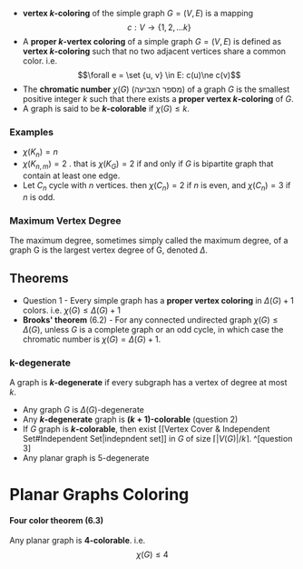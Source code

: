 - **vertex $k$-coloring** of the simple graph $G=(V,E)$ is a mapping $$c: V \to \left\{{1, 2, \ldots k}\right\}$$
- A **proper $k$-vertex coloring** of a simple graph $G=(V, E)$ is defined as **vertex $k$-coloring** such that no two adjacent vertices share a common color. i.e. $$\forall e = \set {u, v} \in E:  c(u)\ne c(v)$$
- The **chromatic number** $\chi(G)$ (מספר הצביעה) of a graph $G$ is the smallest positive integer $k$ such that there exists a **proper vertex $k$-coloring** of $G$.
- A graph is said to be **$k$-colorable** if $\chi(G) \leq k$.

### Examples

- $\chi(K_n)=n$
- $\chi(K_{n,m})=2$ . that is $\chi(K_{G})=2$ if and only if $G$ is bipartite graph that contain at least one edge.
- Let $C_n$ cycle with $n$ vertices. then $\chi(C_{n})=2$ if $n$ is even, and $\chi(C_{n})=3$ if $n$ is odd.

### Maximum Vertex Degree

The maximum degree, sometimes simply called the maximum degree, of a graph G is the largest vertex degree of G, denoted $\Delta$.

## Theorems 

- Question 1 - Every simple graph has a **proper vertex coloring** in $\Delta(G)+1$ colors. i.e.  $\chi(G) \leq \Delta(G)+1$
- **Brooks' theorem** (6.2) - For any connected undirected graph $\chi(G)\leq \Delta(G)$, unless $G$ is a complete graph or an odd cycle, in which case the chromatic number is $\chi(G)=\Delta(G)+1$.

### k-degenerate

A graph is **$k$-degenerate** if every subgraph has a vertex of degree at most $k$.

- Any graph $G$ is $\Delta(G)$-degenerate
- Any **$k$-degenerate** graph is **$(k+1)$-colorable** (question 2)
- If $G$ graph is **$k$-colorable**, then exist [[Vertex Cover & Independent Set#Independent Set|indepndent set]] in $G$ of size $\lceil {|V(G)|} /{k} \rceil$. ^[question 3]
- Any planar graph is 5-degenerate

# Planar Graphs Coloring

#### Four color theorem (6.3)
Any planar graph is **4-colorable**. i.e. $$\chi(G) \leq 4$$
